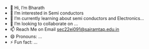 - 👋 Hi, I’m Bharath
- 👀 I’m interested in Semi conductors
- 🌱 I’m currently learning about  semi conductors and Electronics...
- 💞️ I’m looking to collaborate on ...
- 📫 Reach Me on Email sec22ei091@sairamtap.edu.in
- 😄 Pronouns: ...
- ⚡ Fun fact: ...

<!---
Bharath2322/Bharath2322 is a ✨ special ✨ repository because its `README.md` (this file) appears on your GitHub profile.
You can click the Preview link to take a look at your changes.
--->
